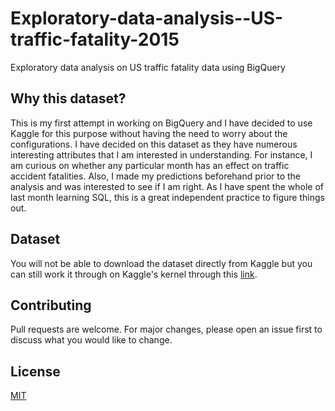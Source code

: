 # Exploratory-data-analysis--US-traffic-fatality-2015
Exploratory data analysis on US traffic fatality data using BigQuery

## Why this dataset?
This is my first attempt in working on BigQuery and I have decided to use Kaggle for this purpose without having the need to worry about the configurations. I have decided on this dataset as they have numerous interesting attributes that I am interested in understanding. For instance, I am curious on whether any particular month has an effect on traffic accident fatalities. Also, I made my predictions beforehand prior to the analysis and was interested to see if I am right. As I have spent the whole of last month learning SQL, this is a great independent practice to figure things out.

## Dataset
You will not be able to download the dataset directly from Kaggle  but you can still work it through on Kaggle's kernel through this [link](https://www.kaggle.com/usdot/nhtsa-traffic-fatalities).

## Contributing 
Pull requests are welcome. For major changes, please open an issue first to discuss what you would like to change.

## License
[MIT](https://choosealicense.com/licenses/mit/)
